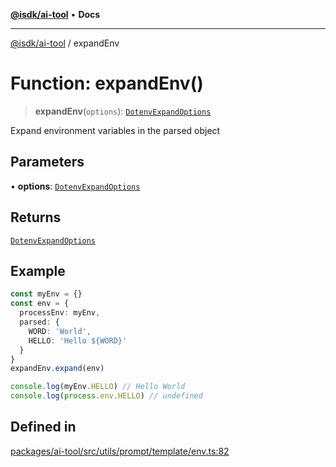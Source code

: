 [**@isdk/ai-tool**](../README.md) • **Docs**

***

[@isdk/ai-tool](../globals.md) / expandEnv

# Function: expandEnv()

> **expandEnv**(`options`): [`DotenvExpandOptions`](../interfaces/DotenvExpandOptions.md)

Expand environment variables in the parsed object

## Parameters

• **options**: [`DotenvExpandOptions`](../interfaces/DotenvExpandOptions.md)

## Returns

[`DotenvExpandOptions`](../interfaces/DotenvExpandOptions.md)

## Example

```ts
const myEnv = {}
const env = {
  processEnv: myEnv,
  parsed: {
    WORD: 'World',
    HELLO: 'Hello ${WORD}'
  }
}
expandEnv.expand(env)

console.log(myEnv.HELLO) // Hello World
console.log(process.env.HELLO) // undefined
```

## Defined in

[packages/ai-tool/src/utils/prompt/template/env.ts:82](https://github.com/isdk/ai-tool.js/blob/e324043799402aa2caa41711a9168487ab85c166/src/utils/prompt/template/env.ts#L82)
